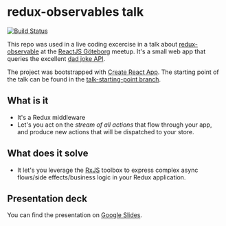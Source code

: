 # redux-observables talk

[![Build Status](https://travis-ci.org/cskeppstedt/redux-observables-talk.svg?branch=master)](https://travis-ci.org/cskeppstedt/redux-observables-talk)

This repo was used in a live coding excercise in a talk about [redux-observable](https://github.com/redux-observable/redux-observable) at the [ReactJS Göteborg](https://www.meetup.com/ReactJS-Goteborg/events/244507187/) meetup. It's a small web app that queries the excellent [dad joke API](https://icanhazdadjoke.com/api).

The project was bootstrapped with [Create React App](https://github.com/facebookincubator/create-react-app). The starting point of the talk can be found in the [talk-starting-point branch](https://github.com/cskeppstedt/redux-observables-talk/tree/talk-starting-point).

## What is it

- It's a Redux middleware
- Let's you act on the _stream of all actions_ that flow through your app, and produce new actions that will be dispatched to your store.

## What does it solve

- It let's you leverage the [RxJS](https://github.com/Reactive-Extensions/RxJS) toolbox to express complex async flows/side effects/business logic in your Redux application.

## Presentation deck

You can find the presentation on [Google Slides](https://docs.google.com/presentation/d/1fjA5hBUa4ZZj7pjW0lFUcRN4ks_43OWqncZgQGwCPkU/edit?usp=sharing).
